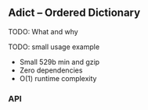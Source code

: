 ## Adict – Ordered Dictionary

TODO: What and why

TODO: small usage example

- Small 529b min and gzip
- Zero dependencies
- O(1) runtime complexity

### API

